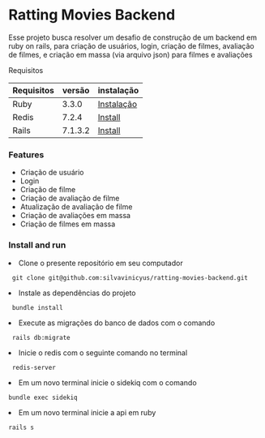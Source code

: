 # Ratting Movies Backend

Esse projeto busca resolver um desafio de construção de um backend em ruby on rails, para criação de usuários, login, criação de filmes, avaliação de filmes, e criação em massa (via arquivo json) para filmes e avaliações

Requisitos

<table>
   <thead>
     <th> Requisitos </th>
     <th> versão </th>
     <th> instalação </th>
   </thead>
   <tbody>
     <tr>
       <td>
         Ruby
       </td>
       <td>
         3.3.0
       </td>
       <td>
         <a href="https://www.ruby-lang.org/pt/documentation//"> Instalação </a>
       </td>
     </tr>
     <tr>
       <td>
         Redis
       </td>
       <td>
         7.2.4
       </td>
       <td>
         <a href="https://redis.io/docs/install/install-redis/"> Install </a>
       </td>
     </tr>
      <tr>
       <td>
         Rails
       </td>
       <td>
         7.1.3.2
       </td>
       <td>
         <a href="https://guides.rubyonrails.org/v5.0/getting_started.html#installing-rails"> Install </a>
       </td>
     </tr>
   </tbody>
 </table>

 ### Features
 <ul>
   <li> Criação de usuário </li>
   <li> Login </li>
   <li> Criação de filme </li>
   <li> Criação de avaliação de filme  </li>
   <li> Atualização de avaliação de filme </li>
   <li> Criação de avaliações em massa </li>
   <li> Criação de filmes em massa </li>
 </ul>

 ### Install and run

 <li>
    Clone o presente repositório em seu computador

     git clone git@github.com:silvavinicyus/ratting-movies-backend.git    
 </li>

 <li>
    Instale as dependências do projeto

     bundle install    
 </li>
 
 <li>
    Execute as migrações do banco de dados com o comando

     rails db:migrate    
 </li>

 <li>
    Inicie o redis com o seguinte comando no terminal

     redis-server    
 </li>

 <li>
    Em um novo terminal inicie o sidekiq com o comando

    bundle exec sidekiq    
 </li>

 <li>
    Em um novo terminal inicie a api em ruby

    rails s    
 </li>
